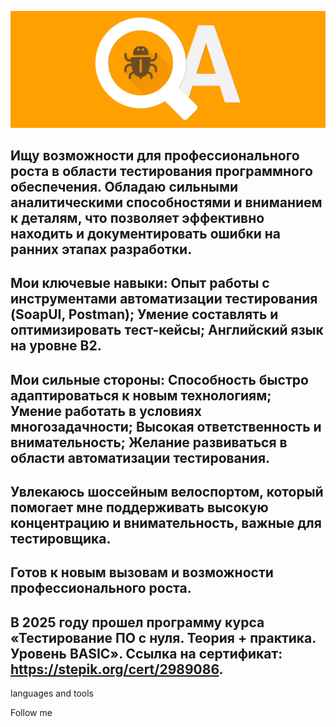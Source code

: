 ![Header](https://github.com/macsimkasuper-byte/macsimkasuper-byte/blob/main/assets/header.png)

## Ищу возможности для профессионального роста в области тестирования программного обеспечения. Обладаю сильными аналитическими способностями и вниманием к деталям, что позволяет эффективно находить и документировать ошибки на ранних этапах разработки.
## Мои ключевые навыки: Опыт работы с инструментами автоматизации тестирования (SoapUI, Postman); Умение составлять и оптимизировать тест-кейсы; Английский язык на уровне B2.
## Мои сильные стороны: Способность быстро адаптироваться к новым технологиям; Умение работать в условиях многозадачности; Высокая ответственность и внимательность; Желание развиваться в области автоматизации тестирования.
## Увлекаюсь шоссейным велоспортом, который помогает мне поддерживать высокую концентрацию и внимательность, важные для тестировщика.
## Готов к новым вызовам и возможности профессионального роста.
## В 2025 году прошел программу курса «Тестирование ПО с нуля. Теория + практика. Уровень BASIC». Ссылка на сертификат: https://stepik.org/cert/2989086.

languages and tools

Follow me